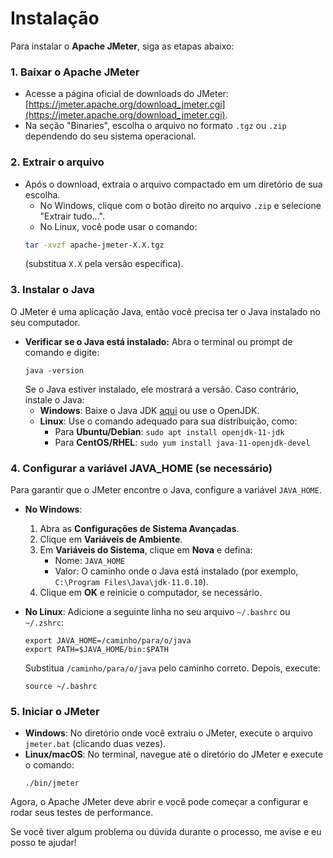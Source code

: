 # Instalação

Para instalar o **Apache JMeter**, siga as etapas abaixo:

### 1. **Baixar o Apache JMeter**
   - Acesse a página oficial de downloads do JMeter: [https://jmeter.apache.org/download_jmeter.cgi](https://jmeter.apache.org/download_jmeter.cgi).
   - Na seção "Binaries", escolha o arquivo no formato `.tgz` ou `.zip` dependendo do seu sistema operacional.

### 2. **Extrair o arquivo**
   - Após o download, extraia o arquivo compactado em um diretório de sua escolha.
     - No Windows, clique com o botão direito no arquivo `.zip` e selecione "Extrair tudo...".
     - No Linux, você pode usar o comando:
     ```bash
     tar -xvzf apache-jmeter-X.X.tgz
     ```
     (substitua `X.X` pela versão específica).

### 3. **Instalar o Java**
   O JMeter é uma aplicação Java, então você precisa ter o Java instalado no seu computador.

   - **Verificar se o Java está instalado:**
     Abra o terminal ou prompt de comando e digite:
     ```
     java -version
     ```
     Se o Java estiver instalado, ele mostrará a versão. Caso contrário, instale o Java:
     - **Windows**: Baixe o Java JDK [aqui](https://www.oracle.com/java/technologies/javase-jdk11-downloads.html) ou use o OpenJDK.
     - **Linux**: Use o comando adequado para sua distribuição, como:
       - Para **Ubuntu/Debian**: `sudo apt install openjdk-11-jdk`
       - Para **CentOS/RHEL**: `sudo yum install java-11-openjdk-devel`

### 4. **Configurar a variável JAVA_HOME (se necessário)**
   Para garantir que o JMeter encontre o Java, configure a variável `JAVA_HOME`.

   - **No Windows**:
     1. Abra as **Configurações de Sistema Avançadas**.
     2. Clique em **Variáveis de Ambiente**.
     3. Em **Variáveis do Sistema**, clique em **Nova** e defina:
        - Nome: `JAVA_HOME`
        - Valor: O caminho onde o Java está instalado (por exemplo, `C:\Program Files\Java\jdk-11.0.10`).
     4. Clique em **OK** e reinicie o computador, se necessário.

   - **No Linux**:
     Adicione a seguinte linha no seu arquivo `~/.bashrc` ou `~/.zshrc`:
     ```
     export JAVA_HOME=/caminho/para/o/java
     export PATH=$JAVA_HOME/bin:$PATH
     ```
     Substitua `/caminho/para/o/java` pelo caminho correto. Depois, execute:
     ```
     source ~/.bashrc
     ```

### 5. **Iniciar o JMeter**
   - **Windows**: No diretório onde você extraiu o JMeter, execute o arquivo `jmeter.bat` (clicando duas vezes).
   - **Linux/macOS**: No terminal, navegue até o diretório do JMeter e execute o comando:
     ```
     ./bin/jmeter
     ```

Agora, o Apache JMeter deve abrir e você pode começar a configurar e rodar seus testes de performance.

Se você tiver algum problema ou dúvida durante o processo, me avise e eu posso te ajudar!